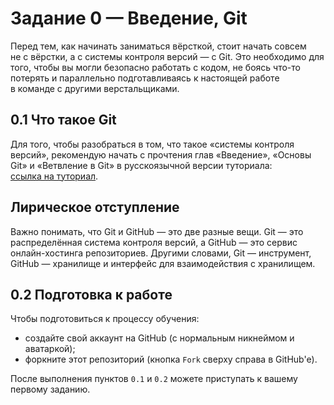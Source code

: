 # Задание 0 — Введение, Git
Перед тем, как начинать заниматься вёрсткой, стоит начать совсем не с вёрстки, а с системы контроля версий — с Git. Это необходимо для того, чтобы вы могли безопасно работать с кодом, не боясь что-то потерять и параллельно подготавливаясь к настоящей работе в команде с другими верстальщиками.


## 0.1 Что такое Git
Для того, чтобы разобраться в том, что такое «системы контроля версий», рекомендую начать с прочтения глав «Введение», «Основы Git» и «Ветвление в Git» в русскоязычной версии туториала: [ссылка на туториал](https://git-scm.com/book/ru/v2/Введение-О-системе-контроля-версий).

## Лирическое отступление
Важно понимать, что Git и GitHub — это две разные вещи. Git — это распределённая система контроля версий, а GitHub — это сервис онлайн-хостинга репозиториев. Другими словами, Git — инструмент, GitHub — хранилище и интерфейс для взаимодействия с хранилищем.

## 0.2 Подготовка к работе
Чтобы подготовиться к процессу обучения:
* создайте свой аккаунт на GitHub (с нормальным никнеймом и аватаркой);
* форкните этот репозиторий (кнопка `Fork` сверху справа в GitHub'e).

После выполнения пунктов `0.1` и `0.2` можете приступать к вашему первому заданию.